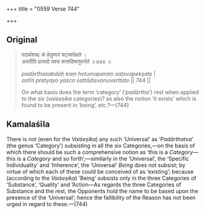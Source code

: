 +++
title = "0559 Verse 744"

+++
## Original 
>
> पदार्थशब्दः कं हेतुमपरं षट्स्वपेक्षते ।  
> अस्तीति प्रत्ययो यश्च सत्तादिष्वनुवर्त्तते ॥ ७४४ ॥ 
>
> *padārthaśabdaḥ kaṃ hetumaparaṃ ṣaṭsvapekṣate* \|  
> *astīti pratyayo yaśca sattādiṣvanuvarttate* \|\| 744 \|\| 
>
> On what basis does the term ‘category’ (‘*padārtha*’) rest when applied to the six (*vaiśeṣika* categories)? as also the notion ‘it exists’ which is found to be present in ‘being’, etc.?—(744)



## Kamalaśīla

There is not (even for the *Vaiśeṣika*) any such ‘Universal’ as ‘*Padārthatva*’ (the genus ‘Category’) subsisting in all the six Categories,—on the basis of which there should be such a comprehensive notion as ‘this is a *Category*—this is a *Category* and so forth’;—similarly in the ‘Universal’, the ‘Specific Individuality’ and ‘Inherence’, the ‘Universal’ *Being* does not subsist; by virtue of which each of these could be conceived of as ‘existing’; because (according to the *Vaiśeṣika*) ‘Being’ subsists only in the three Categories of ‘Substance’, ‘Quality’ and ‘Action—As regards the three Categories of Substance and the rest, the Opponents hold the name to be based upon the presence of the ‘Universal’; hence the fallibility of the Reason has not been urged in regard to these.—(744)


